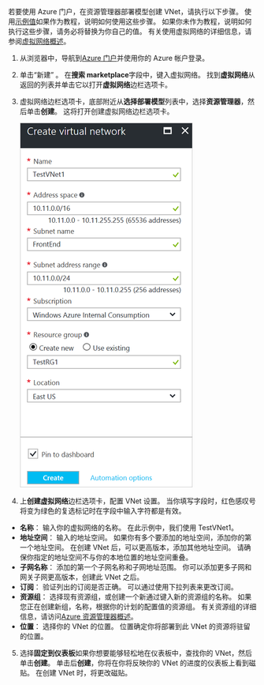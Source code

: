 若要使用 Azure 门户，在资源管理器部署模型创建 VNet，请执行以下步骤。 使用[示例值](#values)如果作为教程，说明如何使用这些步骤。 如果你未作为教程，说明如何执行这些步骤，请务必将替换为你自己的值。 有关使用虚拟网络的详细信息，请参阅[虚拟网络概述](../articles/virtual-network/virtual-networks-overview.md)。

1. 从浏览器中，导航到[Azure 门户](http://portal.azure.com)并使用你的 Azure 帐户登录。
2. 单击“新建” 。 在**搜索 marketplace**字段中，键入虚拟网络。 找到**虚拟网络**从返回的列表并单击它以打开**虚拟网络**边栏选项卡。
3. 虚拟网络边栏选项卡，底部附近从**选择部署模型**列表中，选择**资源管理器**，然后单击**创建**。 这将打开创建虚拟网络边栏选项卡。

    ![创建虚拟网络边栏选项卡](./media/vpn-gateway-basic-vnet-s2s-rm-portal-include/createvnet.png "创建虚拟网络边栏选项卡")
4. 上**创建虚拟网络**边栏选项卡，配置 VNet 设置。 当你填写字段时，红色感叹号将变为绿色的复选标记时在字段中输入字符都是有效。

  - **名称**： 输入你的虚拟网络的名称。 在此示例中，我们使用 TestVNet1。
  - **地址空间**： 输入的地址空间。 如果你有多个要添加的地址空间，添加你的第一个地址空间。 在创建 VNet 后，可以更高版本，添加其他地址空间。 请确保你指定的地址空间不与你的本地位置的地址空间重叠。
  - **子网名称**： 添加的第一个子网名称和子网地址范围。 你可以添加更多子网和网关子网更高版本，创建此 VNet 之后。 
  - **订阅**： 验证列出的订阅是否正确。 可以通过使用下拉列表来更改订阅。
  - **资源组**： 选择现有资源组，或创建一个新通过键入新的资源组的名称。 如果您正在创建新组，名称，根据你的计划的配置值的资源组。 有关资源组的详细信息，请访问[Azure 资源管理器概述](../articles/azure-resource-manager/resource-group-overview.md#resource-groups)。
  - **位置**： 选择你的 VNet 的位置。 位置确定你将部署到此 VNet 的资源将驻留的位置。

5. 选择**固定到仪表板**如果你想要能够轻松地在仪表板中，查找你的 VNet，然后单击**创建**。 单击后**创建**，你将在你将反映你的 VNet 的进度的仪表板上看到磁贴。 在创建 VNet 时，将更改磁贴。